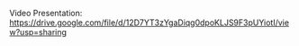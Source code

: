 Video Presentation: https://drive.google.com/file/d/12D7YT3zYgaDiqg0dpoKLJS9F3pUYiotI/view?usp=sharing
